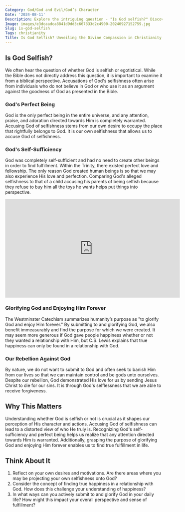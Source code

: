 ```yaml
---
Category: God/God and Evil/God’s Character
Date: '2024-08-11'
Description: Explore the intriguing question - "Is God selfish?" Discover diverse perspectives on this thought-provoking topic.
Image: images/e3dcaadca8841d9dd3c667333d2c4900-20240927152759.jpg
Slug: is-god-selfish
Tags: christianity
Title: Is God Selfish? Unveiling the Divine Compassion in Christianity
---
```


## Is God Selfish?

We often hear the question of whether God is selfish or egotistical. While the Bible does not directly address this question, it is important to examine it from a biblical perspective. Accusations of God's selfishness often arise from individuals who do not believe in God or who use it as an argument against the goodness of God as presented in the Bible.

### God's Perfect Being

God is the only perfect being in the entire universe, and any attention, praise, and adoration directed towards Him is completely warranted. Accusing God of selfishness stems from our own desire to occupy the place that rightfully belongs to God. It is our own selfishness that allows us to accuse God of selfishness. 

### God's Self-Sufficiency

God was completely self-sufficient and had no need to create other beings in order to find fulfillment. Within the Trinity, there existed perfect love and fellowship. The only reason God created human beings is so that we may also experience His love and perfection. Comparing God's alleged selfishness to that of a child accusing his parents of being selfish because they refuse to buy him all the toys he wants helps put things into perspective.


<iframe width="560" height="315" src="https://www.youtube.com/embed/I2aAy6-w2HU" frameborder="0" allow="autoplay; encrypted-media" allowfullscreen></iframe>


### Glorifying God and Enjoying Him Forever

The Westminster Catechism summarizes humanity’s purpose as "to glorify God and enjoy Him forever." By submitting to and glorifying God, we also benefit immeasurably and find the purpose for which we were created. It may seem more generous if God gave people happiness whether or not they wanted a relationship with Him, but C.S. Lewis explains that true happiness can only be found in a relationship with God. 

### Our Rebellion Against God

By nature, we do not want to submit to God and often seek to banish Him from our lives so that we can maintain control and be gods unto ourselves. Despite our rebellion, God demonstrated His love for us by sending Jesus Christ to die for our sins. It is through God's selflessness that we are able to receive forgiveness.

## Why This Matters

Understanding whether God is selfish or not is crucial as it shapes our perception of His character and actions. Accusing God of selfishness can lead to a distorted view of who He truly is. Recognizing God's self-sufficiency and perfect being helps us realize that any attention directed towards Him is warranted. Additionally, grasping the purpose of glorifying God and enjoying Him forever enables us to find true fulfillment in life.

## Think About It

1. Reflect on your own desires and motivations. Are there areas where you may be projecting your own selfishness onto God?
2. Consider the concept of finding true happiness in a relationship with God. How does this challenge your understanding of happiness?
3. In what ways can you actively submit to and glorify God in your daily life? How might this impact your overall perspective and sense of fulfillment?